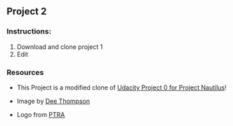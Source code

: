 ## Project 2 

### Instructions:
1. Download and clone project 1
2. Edit 

### Resources

* This Project is a modified clone of [Udacity Project 0 for Project Nautilus](https://github.com/udacity/project-nautilus-project-0)!

* Image by [Dee Thompson](https://www.pexels.com/photo/woman-posing-for-photo-while-smiling-1171015/)
* Logo from 
[PTRA](https://pixabay.com/en/logo-origami-bird-flying-blue-1913689/)
